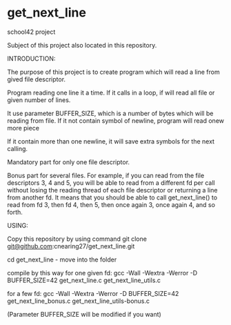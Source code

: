# get_next_line

school42 project

Subject of this project also located in this repository.

INTRODUCTION:

The purpose of this project is to create program which will read a line from gived file descriptor.

Program reading one line it a time. If it calls in a loop, if will read all file or given number of lines.

It use parameter BUFFER_SIZE, which is a number of bytes which will be reading from file. If it not contain symbol of newline, program will read onew more piece

If it contain more than one newline, it will save extra symbols for the next calling.

Mandatory part for only one file descriptor.

Bonus part for several files. For example, if you can read from the file descriptors 3, 4 and 5, you will be able to read from a different fd per call without losing the reading thread of each
file descriptor or returning a line from another fd. It means that you should be able to call get_next_line() to read from fd 3, then fd 4, then 5, then once again 3, once again 4, and so forth.


USING:

Copy this repository by using command git clone git@github.com:cnearing27/get_next_line.git

cd get_next_line - move into the folder

compile by this way for one given fd: gcc -Wall -Wextra -Werror -D BUFFER_SIZE=42 get_next_line.c get_next_line_utils.c

for a few fd: gcc -Wall -Wextra -Werror -D BUFFER_SIZE=42 get_next_line_bonus.c get_next_line_utils-bonus.c

(Parameter BUFFER_SIZE will be modified if you want)
